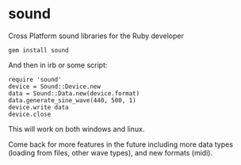 sound
=====

Cross Platform sound libraries for the Ruby developer

    gem install sound

And then in irb or some script:

    require 'sound'
    device = Sound::Device.new
    data = Sound::Data.new(device.format)
    data.generate_sine_wave(440, 500, 1)
    device.write data
    device.close
    
This will work on both windows and linux.

Come back for more features in the future including more data
types (loading from files, other wave types), and new formats (midi).
